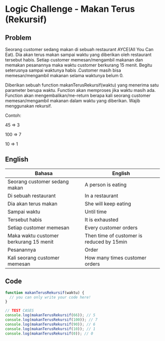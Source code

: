 # Logic Challenge - Makan Terus (Rekursif)

## Problem

Seorang customer sedang makan di sebuah restaurant AYCE(All You Can Eat). Dia akan terus makan sampai waktu yang diberikan oleh restaurant tersebut habis. Setiap customer memesan/mengambil makanan dan memakan pesanannya maka waktu customer berkurang 15 menit. Begitu seterusnya sampai waktunya habis .Customer masih bisa memesan/mengambil makanan selama waktunya belum 0.

Diberikan sebuah function makanTerusRekursif(waktu) yang menerima satu parameter berupa waktu. Function akan memproses jika waktu masih ada. Function akan mengembalikan/me-return berapa kali seorang customer memesan/mengambil makanan dalam waktu yang diberikan. Wajib menggunakan rekursif.

Contoh:

45 => 3

100 => 7

10 => 1

## English


Bahasa                                    | English
------------                              | -------------
Seorang customer sedang makan             | A person is eating
Di sebuah restaurant                      | In a restaurant
Dia akan terus makan                      | She will keep eating
Sampai waktu                              | Until time
Tersebut habis                            | It is exhausted
Setiap customer memesan                   | Every customer orders
Maka waktu customer berkurang 15 menit    | Then time of customer is reduced by 15min
Pesanannya                                | Order
Kali seorang customer memesan             | How many times customer orders

## Code

```JavaScript
function makanTerusRekursif(waktu) {
  // you can only write your code here!
}

// TEST CASES
console.log(makanTerusRekursif(66)); // 5
console.log(makanTerusRekursif(100)); // 7
console.log(makanTerusRekursif(90)); // 6
console.log(makanTerusRekursif(10)); // 1
console.log(makanTerusRekursif(0)); // 0
```
